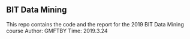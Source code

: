 ## BIT Data Mining
This repo contains the code and the report for the 2019 BIT Data Mining course
Author: GMFTBY
Time: 2019.3.24
